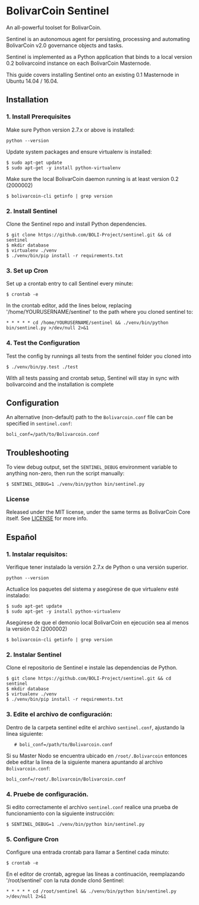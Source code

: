 # BolivarCoin Sentinel

An all-powerful toolset for BolivarCoin.

Sentinel is an autonomous agent for persisting, processing and automating BolivarCoin v2.0 governance objects and tasks.

Sentinel is implemented as a Python application that binds to a local version 0.2 bolivarcoind instance on each BolivarCoin Masternode.

This guide covers installing Sentinel onto an existing 0.1 Masternode in Ubuntu 14.04 / 16.04.

## Installation

### 1. Install Prerequisites

Make sure Python version 2.7.x or above is installed:

    python --version

Update system packages and ensure virtualenv is installed:

    $ sudo apt-get update
    $ sudo apt-get -y install python-virtualenv

Make sure the local BolivarCoin daemon running is at least version 0.2 (2000002)

    $ bolivarcoin-cli getinfo | grep version

### 2. Install Sentinel

Clone the Sentinel repo and install Python dependencies.

    $ git clone https://github.com/BOLI-Project/sentinel.git && cd sentinel
    $ mkdir database
    $ virtualenv ./venv
    $ ./venv/bin/pip install -r requirements.txt

### 3. Set up Cron

Set up a crontab entry to call Sentinel every minute:

    $ crontab -e

In the crontab editor, add the lines below, replacing '/home/YOURUSERNAME/sentinel' to the path where you cloned sentinel to:

    * * * * * cd /home/YOURUSERNAME/sentinel && ./venv/bin/python bin/sentinel.py >/dev/null 2>&1

### 4. Test the Configuration

Test the config by runnings all tests from the sentinel folder you cloned into

    $ ./venv/bin/py.test ./test

With all tests passing and crontab setup, Sentinel will stay in sync with bolivarcoind and the installation is complete

## Configuration

An alternative (non-default) path to the `Bolivarcoin.conf` file can be specified in `sentinel.conf`:

    boli_conf=/path/to/Bolivarcoin.conf

## Troubleshooting

To view debug output, set the `SENTINEL_DEBUG` environment variable to anything non-zero, then run the script manually:

    $ SENTINEL_DEBUG=1 ./venv/bin/python bin/sentinel.py

### License

Released under the MIT license, under the same terms as BolivarCoin Core itself. See [LICENSE](LICENSE) for more info.

## Español

### 1. Instalar requisitos:

Verifique tener instalado la versión 2.7.x de Python o una versión superior.

    python --version

Actualice los paquetes del sistema y asegúrese de que virtualenv esté instalado:

    $ sudo apt-get update
    $ sudo apt-get -y install python-virtualenv

Asegúrese de que el demonio local BolivarCoin en ejecución sea al menos la versión 0.2 (2000002)

    $ bolivarcoin-cli getinfo | grep version

### 2. Instalar Sentinel

Clone el repositorio de Sentinel e instale las dependencias de Python.

    $ git clone https://github.com/BOLI-Project/sentinel.git && cd sentinel
    $ mkdir database
    $ virtualenv ./venv
    $ ./venv/bin/pip install -r requirements.txt

### 3. Edite el archivo de configuración:

Dentro de la carpeta sentinel edite el archivo `sentinel.conf`, ajustando la linea siguiente:

```
   # boli_conf=/path/to/Bolivarcoin.conf
```

Si su Master Nodo se encuentra ubicado en `/root/.Bolivarcoin` entonces debe editar la linea de la siguiente manera apuntando al archivo `Bolivarcoin.conf`:

    boli_conf=/root/.Bolivarcoin/Bolivarcoin.conf

### 4. Pruebe de configuración.

Si edito correctamente el archivo `sentinel.conf` realice una prueba de funcionamiento con la siguiente instrucción:

    $ SENTINEL_DEBUG=1 ./venv/bin/python bin/sentinel.py

### 5. Configure Cron

Configure una entrada crontab para llamar a Sentinel cada minuto:

    $ crontab -e

En el editor de crontab, agregue las líneas a continuación, reemplazando '/root/sentinel' con la ruta donde clonó Sentinel:

    * * * * * cd /root/sentinel && ./venv/bin/python bin/sentinel.py >/dev/null 2>&1
